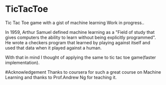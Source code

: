 # TicTacToe
Tic Tac Toe game with a gist of machine learning
Work in progress..

In 1959, Arthur Samuel defined machine learning as a
"Field of study that gives computers the ability to learn without being explicitly programmed".
He wrote a checkers program that learned by playing against itself and used that data when it played against a human.

With that in mind I thought of applying the same to tic tac toe game(faster implementation). 

#Acknowledgement
Thanks to coursera for such a great course on Machine Learning and thanks to Prof.Andrew Ng for teaching it. 
